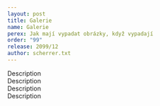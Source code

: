 ```yaml
---
layout: post
title: Galerie
name: Galerie
perex: Jak mají vypadat obrázky, když vypadají
order: "99"
release: 2099/12
author: scherrer.txt
---
```


<div class="gallery-container">
  <div class="gallery-single" style="background-image: url('/images/bts-04-08.jpg');" data-full="/images/bts-04-08.jpg"></div>
  <div class="gallery-single" style="background-image: url('/images/bts-04-09.jpg');" data-full="/images/bts-04-09.jpg"></div>
  <div class="gallery-single" style="background-image: url('/images/bts-04-10.jpg');" data-full="/images/bts-04-10.jpg"></div>
  <div class="gallery-single" style="background-image: url('/images/bts-04-07.jpg');" data-full="/images/bts-04-07.jpg"></div>
  <div class="gallery-description">Description</div>
</div>

<div class="gallery-container">
  <div class="gallery-single" style="background-image: url('/images/bts-04-12.jpg');" data-full="/images/bts-04-12.jpg"></div>
  <div class="gallery-single" style="background-image: url('/images/bts-04-13.jpg');" data-full="/images/bts-04-13.jpg"></div>
  <div class="gallery-single" style="background-image: url('/images/bts-04-14.jpg');" data-full="/images/bts-04-14.jpg"></div>
  <div class="gallery-description">Description</div>
</div>

<div class="gallery-container">
  <div class="gallery-single" style="background-image: url('/images/bts-04-15.jpg');" data-full="/images/bts-04-15.jpg"></div>
  <div class="gallery-single" style="background-image: url('/images/bts-04-16.jpg');" data-full="/images/bts-04-16.jpg"></div>
  <div class="gallery-description">Description</div>
</div>

<div class="gallery-container">
  <div class="gallery-single" style="background-image: url('/images/bts-04-17.jpg');" data-full="/images/bts-04-17.jpg"></div>
  <div class="gallery-description">Description</div>
</div>